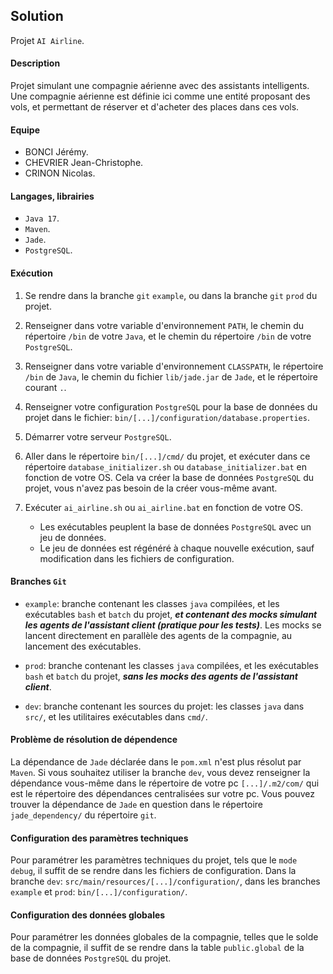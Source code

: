 ## Solution
Projet `AI Airline`.

#### Description 
Projet simulant une compagnie aérienne avec des assistants intelligents. 
<br>
Une compagnie aérienne est définie ici comme une entité proposant des vols, et permettant
de réserver et d'acheter des places dans ces vols.

#### Equipe

- BONCI Jérémy.
- CHEVRIER Jean-Christophe.
- CRINON Nicolas.

#### Langages, librairies 

- `Java 17`.
- `Maven`.
- `Jade`.
- `PostgreSQL`.

#### Exécution

1. Se rendre dans la branche `git` `example`, ou dans la branche `git` `prod` du projet.

2. Renseigner dans votre variable d'environnement `PATH`, le chemin du répertoire `/bin`
   de votre `Java`, et le chemin du répertoire `/bin` de votre `PostgreSQL`.

3. Renseigner dans votre variable d'environnement `CLASSPATH`, le répertoire `/bin` de `Java`,
   le chemin du fichier `lib/jade.jar` de `Jade`, et le répertoire courant `.`.

4. Renseigner votre configuration `PostgreSQL` pour la base de données du projet dans
   le fichier: `bin/[...]/configuration/database.properties`.

5. Démarrer votre serveur `PostgreSQL`.

6. Aller dans le répertoire `bin/[...]/cmd/` du projet, et exécuter dans ce répertoire `database_initializer.sh` ou `database_initializer.bat`
   en fonction de votre OS. Cela va créer la base de données `PostgreSQL` du projet, vous n'avez pas besoin de la créer vous-même avant.

7. Exécuter `ai_airline.sh` ou `ai_airline.bat` en fonction de votre
OS. <br>
   - Les exécutables peuplent la base de données `PostgreSQL` avec un jeu de données.<br>
   - Le jeu de données est régénéré à chaque nouvelle exécution, sauf modification dans les fichiers de configuration.

#### Branches `Git`

- `example`: branche contenant les classes `java` compilées, et les exécutables
  `bash` et `batch` du projet, <i><b>et contenant des mocks simulant les agents de l'assistant client 
  (pratique pour les tests)</b></i>. Les mocks se lancent directement en parallèle des agents de la compagnie, au lancement des exécutables.

- `prod`: branche contenant les classes `java` compilées, et les exécutables
  `bash` et `batch` du projet, <i><b>sans les mocks des agents de l'assistant client</b></i>.

- `dev`: branche contenant les sources du projet: les classes `java` dans
  `src/`, et les utilitaires exécutables dans `cmd/`.

  
#### Problème de résolution de dépendence

La dépendance de `Jade` déclarée dans le `pom.xml` n'est plus résolut par 
`Maven`. Si vous souhaitez utiliser la branche `dev`, vous devez renseigner la 
dépendance vous-même dans le répertoire de votre pc `[...]/.m2/com/` qui est
le répertoire des dépendances centralisées sur votre pc. Vous pouvez trouver la
dépendance de `Jade` en question dans le répertoire `jade_dependency/` du répertoire 
`git`.

#### Configuration des paramètres techniques

Pour paramétrer les paramètres techniques du projet, tels que le `mode debug`,
il suffit de se rendre dans les fichiers de configuration. Dans la branche `dev`: 
`src/main/resources/[...]/configuration/`, dans les branches `example` et `prod`:
`bin/[...]/configuration/`.

#### Configuration des données globales

Pour paramétrer les données globales de la compagnie, telles que le solde de la compagnie, 
il suffit de se rendre dans la table `public.global` de la base de données `PostgreSQL` du projet.